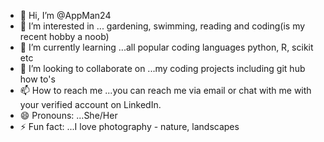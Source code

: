 - 👋 Hi, I’m @AppMan24
- 👀 I’m interested in ... gardening, swimming, reading and coding(is my recent hobby a noob)
- 🌱 I’m currently learning ...all popular coding languages python, R, scikit etc
- 💞️ I’m looking to collaborate on ...my coding projects including git hub how to's
- 📫 How to reach me ...you can reach me via email or chat with me with your verified account on LinkedIn. 
- 😄 Pronouns: ...She/Her
- ⚡ Fun fact: ...I love photography - nature, landscapes 

<!---
AppMan24/AppMan24 is a ✨ special ✨ repository because its `README.md` (this file) appears on your GitHub profile.
You can click the Preview link to take a look at your changes.
--->
